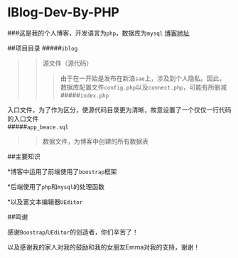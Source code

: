 # IBlog-Dev-By-PHP
###这是我的个人博客，开发语言为`php`，数据库为`mysql`
[博客地址](http://beace.applinzi.com/iblog/)

##项目目录
#####`iblog ` 
> 
>>源文件（源代码）
>>>由于在一开始是发布在新浪`sae`上，涉及到个人隐私。因此，数据库配置文件`config.php`以及`connect.php`，可能有所删减
#####`index.php`
> 
入口文件，为了作为区分，使源代码目录更为清晰，故意设置了一个仅仅一行代码的入口文件  
#####`app_beace.sql`
> 
>>数据文件，为博客中创建的所有数据表

##主要知识
> 
*博客中运用了前端使用了`boostrap`框架
> 
*后端使用了`php`和`mysql`的处理函数
> 
*以及富文本编辑器`UEditor`


##鸣谢
> 
感谢`Boostrap`/`UEditor`的创造者，你们辛苦了！
> 
以及感谢我的家人对我的鼓励和我的女朋友Emma对我的支持，谢谢！
